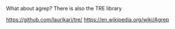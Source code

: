 
<!--
-->

What about agrep?
There is also the TRE library

https://github.com/laurikari/tre/
https://en.wikipedia.org/wiki/Agrep


<!-- vim: set autoindent expandtab sw=4 syntax=markdown: -->
